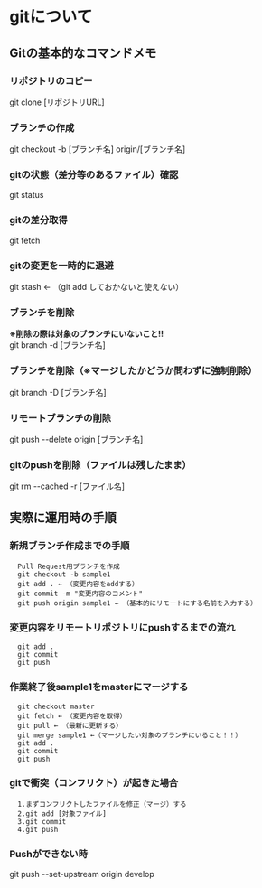 # gitについて
## Gitの基本的なコマンドメモ
### リポジトリのコピー
git clone [リポジトリURL]

### ブランチの作成
git checkout -b [ブランチ名] origin/[ブランチ名]

### gitの状態（差分等のあるファイル）確認
git status

### gitの差分取得
  git fetch
  
### gitの変更を一時的に退避
  git stash ← （git add しておかないと使えない）

### ブランチを削除
  **※削除の際は対象のブランチにいないこと!!**  
  git branch -d [ブランチ名]

### ブランチを削除（※マージしたかどうか問わずに強制削除）
  git branch -D [ブランチ名]

### リモートブランチの削除
  git push --delete origin [ブランチ名]
  
### gitのpushを削除（ファイルは残したまま）
  git rm --cached -r [ファイル名]

## 実際に運用時の手順
### 新規ブランチ作成までの手順
```
  Pull Request用ブランチを作成  
  git checkout -b sample1  
  git add . ← （変更内容をaddする）  
  git commit -m "変更内容のコメント"  
  git push origin sample1 ← （基本的にリモートにする名前を入力する）
```

### 変更内容をリモートリポジトリにpushするまでの流れ
```
  git add .  
  git commit  
  git push  
```

### 作業終了後sample1をmasterにマージする
```
  git checkout master
  git fetch ← （変更内容を取得）
  git pull ← （最新に更新する）
  git merge sample1 ←（マージしたい対象のブランチにいること！！）
  git add .
  git commit
  git push
```

### gitで衝突（コンフリクト）が起きた場合
```
  1.まずコンフリクトしたファイルを修正（マージ）する
  2.git add [対象ファイル]
  3.git commit
  4.git push
```
### Pushができない時
  git push --set-upstream origin develop
